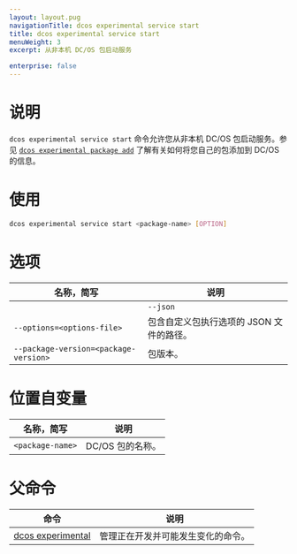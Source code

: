 ```yaml
---
layout: layout.pug
navigationTitle: dcos experimental service start
title: dcos experimental service start
menuWeight: 3
excerpt: 从非本机 DC/OS 包启动服务

enterprise: false
---
```



# 说明
`dcos experimental service start` 命令允许您从非本机 DC/OS 包启动服务。参见 [`dcos experimental package add`](zh/1.11/cli/command-reference/dcos-experimental/dcos-experimental-package-add/) 了解有关如何将您自己的包添加到 DC/OS 的信息。

# 使用

```bash
dcos experimental service start <package-name> [OPTION]
```

# 选项

| 名称，简写 | 说明 |
|---------|------------|
| | `--json` | 指定 JSON 格式化的数据。|
| `--options=<options-file>` | 包含自定义包执行选项的 JSON 文件的路径。 |
| `--package-version=<package-version>` | 包版本。|

# 位置自变量

| 名称，简写 | 说明 |
|---------|-------------|
| `<package-name>` | DC/OS 包的名称。| 

# 父命令

| 命令 | 说明 |
|---------|-------------|
| [dcos experimental](/zh/1.11/cli/command-reference/dcos-experimental/)  | 管理正在开发并可能发生变化的命令。| 
